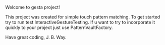 Welcome to gesta project!

This project was created for simple touch pattern matching.
To get started try to run test InteractiveGestureTesting.
If u want to try to incorporate it quickly to your project just use PatternVaultFactory.

Have great coding, 
J. B. Way.
